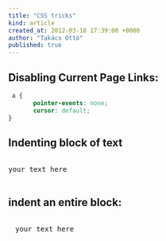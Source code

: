 ```yaml
---
title: "CSS tricks"
kind: article
created_at: 2012-03-18 17:39:00 +0000
author: "Takács Ottó"
published: true
---
```

## Disabling Current Page Links:

~~~css
 a {
       pointer-events: none;
       cursor: default;
}
~~~

## Indenting block of text

<pre>
<div style="text-indent: 1em;">
your text here
</div>
</pre>

## indent an entire block:

<pre>
<div style="margin-left: 1em;">
your text here
</div>
</pre>
